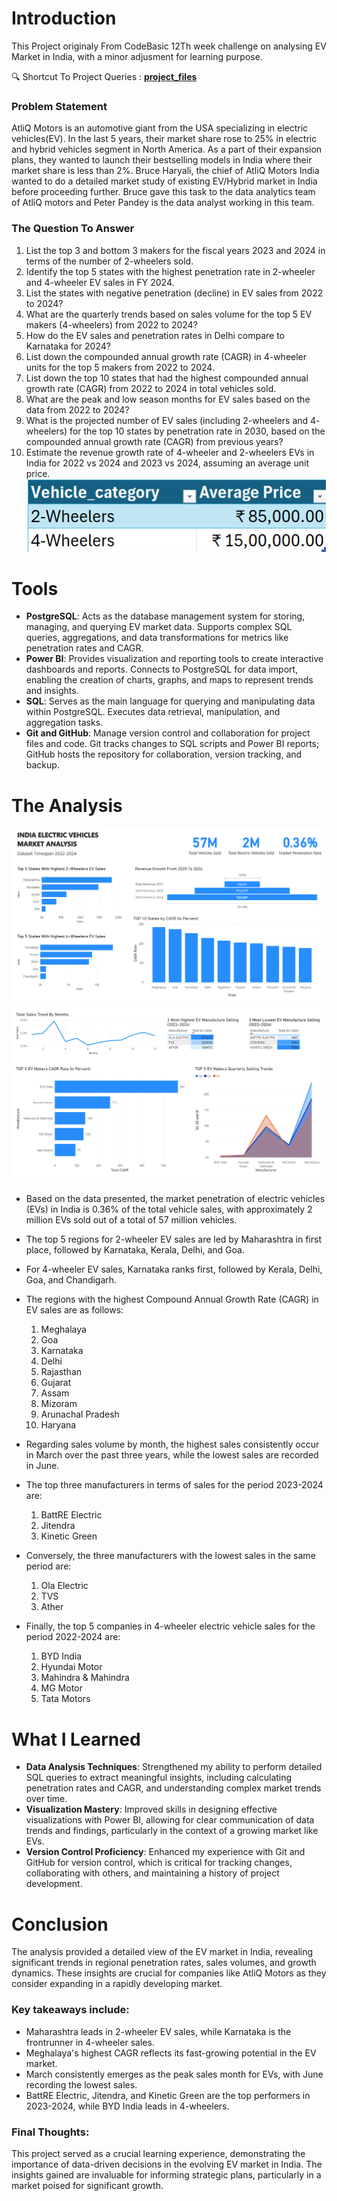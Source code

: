 # Introduction
  This Project originaly From CodeBasic 12Th week challenge on analysing EV Market in India, with a minor adjusment for learning purpose.

🔍 Shortcut To Project Queries : **[project_files](/Query/)**

### Problem Statement

AtliQ Motors is an automotive giant from the USA specializing in electric vehicles(EV). In the last 5 years, their market share rose to 25% in electric and hybrid vehicles segment in North America. As a part of their expansion plans, they wanted to launch their bestselling models in India where their market share is less than 2%. 
Bruce Haryali, the chief of AtliQ Motors India wanted to do a detailed market study of existing EV/Hybrid market in India before proceeding further. Bruce gave this task to the data analytics team of AtliQ motors and Peter Pandey is the data analyst working in this team.

### The Question To Answer
  1. List the top 3 and bottom 3 makers for the fiscal years 2023 and 2024 in terms of the number of 2-wheelers sold.
  2. Identify the top 5 states with the highest penetration rate in 2-wheeler and 4-wheeler EV sales in FY 2024.
  3. List the states with negative penetration (decline) in EV sales from 2022 to 2024?
  4. What are the quarterly trends based on sales volume for the top 5 EV makers (4-wheelers) from 2022 to 2024?
  5. How do the EV sales and penetration rates in Delhi compare to Karnataka for 2024?
  6. List down the compounded annual growth rate (CAGR) in 4-wheeler  units for the top 5 makers from 2022 to 2024.
  7. List down the top 10 states that had the highest compounded annual growth rate (CAGR) from 2022 to 2024 in total vehicles sold.
  8. What are the peak and low season months for EV sales based on the
  data from 2022 to 2024? 
  9. What is the projected number of EV sales (including 2-wheelers and 4-  wheelers) for the top 10 states by penetration rate in 2030, based on the compounded annual growth rate (CAGR) from previous years?
  10. Estimate the revenue growth rate of 4-wheeler and 2-wheelers EVs in India for 2022 vs 2024 and 2023 vs 2024, assuming an average unit price. 
  ![Vehicle Price](assets/price.png)

# Tools
-   **PostgreSQL**: Acts as the database management system for storing,    managing, and querying EV market data. Supports complex SQL queries, aggregations, and data transformations for metrics like penetration rates and CAGR.
  - **Power BI**: Provides visualization and reporting tools to create interactive dashboards and reports. Connects to PostgreSQL for data import, enabling the creation of charts, graphs, and maps to represent trends and insights.
  - **SQL**: Serves as the main language for querying and manipulating data within PostgreSQL. Executes data retrieval, manipulation, and aggregation tasks.
  - **Git and GitHub**: Manage version control and collaboration for project files and code. Git tracks changes to SQL scripts and Power BI reports; GitHub hosts the repository for collaboration, version tracking, and backup.

# The Analysis
 ![Vehicle Price](assets/powerBI1.png)
 ![Vehicle Price](assets/powerBI2.png)
 
 - Based on the data presented, the market penetration of electric vehicles (EVs) in India is 0.36% of the total vehicle sales, with approximately 2 million EVs sold out of a total of 57 million vehicles.

- The top 5 regions for 2-wheeler EV sales are led by Maharashtra in first place, followed by Karnataka, Kerala, Delhi, and Goa.

- For 4-wheeler EV sales, Karnataka ranks first, followed by Kerala, Delhi, Goa, and Chandigarh.

- The regions with the highest Compound Annual Growth Rate (CAGR) in EV sales are as follows:

  1. Meghalaya
  2. Goa
  3. Karnataka
  4. Delhi
  5. Rajasthan
  6. Gujarat
  7. Assam
  8. Mizoram
  9. Arunachal Pradesh
  10. Haryana

- Regarding sales volume by month, the highest sales consistently occur in March over the past three years, while the lowest sales are recorded in June.

- The top three manufacturers in terms of sales for the period 2023-2024 are:
  1. BattRE Electric
  2. Jitendra
  3. Kinetic Green
- Conversely, the three manufacturers with the lowest sales in the same period are:
  1. Ola Electric
  2. TVS
  3. Ather
- Finally, the top 5 companies in 4-wheeler electric vehicle sales for the period 2022-2024 are:

  1. BYD India
  2. Hyundai Motor
  3. Mahindra & Mahindra
  4. MG Motor
  5. Tata Motors
  
# What I Learned
- **Data Analysis Techniques**: Strengthened my ability to perform detailed SQL queries to extract meaningful insights, including calculating penetration rates and CAGR, and understanding complex market trends over time.
- **Visualization Mastery**: Improved skills in designing effective visualizations with Power BI, allowing for clear communication of data trends and findings, particularly in the context of a growing market like EVs.
- **Version Control Proficiency**: Enhanced my experience with Git and GitHub for version control, which is critical for tracking changes, collaborating with others, and maintaining a history of project development.
# Conclusion
The analysis provided a detailed view of the EV market in India, revealing significant trends in regional penetration rates, sales volumes, and growth dynamics. These insights are crucial for companies like AtliQ Motors as they consider expanding in a rapidly developing market.
### Key takeaways include:
- Maharashtra leads in 2-wheeler EV sales, while Karnataka is the frontrunner in 4-wheeler sales.
- Meghalaya's highest CAGR reflects its fast-growing potential in the EV market.
- March consistently emerges as the peak sales month for EVs, with June recording the lowest sales.
- BattRE Electric, Jitendra, and Kinetic Green are the top performers in 2023-2024, while BYD India leads in 4-wheelers.
### Final Thoughts:
This project served as a crucial learning experience, demonstrating the importance of data-driven decisions in the evolving EV market in India. The insights gained are invaluable for informing strategic plans, particularly in a market poised for significant growth.
